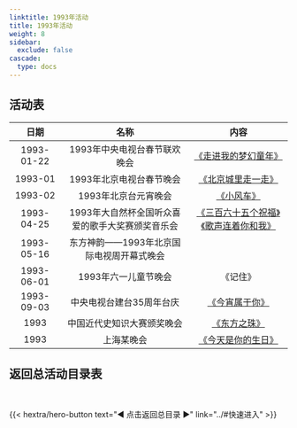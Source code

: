 ```yaml
---
linktitle: 1993年活动
title: 1993年活动
weight: 8
sidebar:
  exclude: false
cascade:
  type: docs
---
```


## 活动表

|日期|名称|内容|
|:-----:|:-----:|:-----:|
|1993-01-22|1993年中央电视台春节联欢晚会|[《走进我的梦幻童年》](../1993/19930122/#1993年中央电视台春节联欢晚会)|
|1993-01|1993年北京电视台春节晚会|[《北京城里走一走》](../1993/19930122/#1993年北京电视台春节晚会)|
|1993-02|1993年北京台元宵晚会|[《小风车》](../1993/199302/)|
|1993-04-25|1993年大自然杯全国听众喜爱的歌手大奖赛颁奖音乐会|[《三百六十五个祝福》《歌声连着你和我》](../1993/19930425/)|
|1993-05-16|东方神韵——1993年北京国际电视周开幕式晚会||
|1993-06-01|1993年六一儿童节晚会|《记住》|
|1993-09-03|中央电视台建台35周年台庆|[《今宵属于你》](../1993/19930903/)|
|1993|中国近代史知识大赛颁奖晚会|[《东方之珠》](../1993/1993/)|
|1993|上海某晚会|[《今天是你的生日》](../1993/1993-1/)|

## 返回总活动目录表

<br>

{{< hextra/hero-button text="◀ 点击返回总目录 ▶" link="../#快速进入" >}}